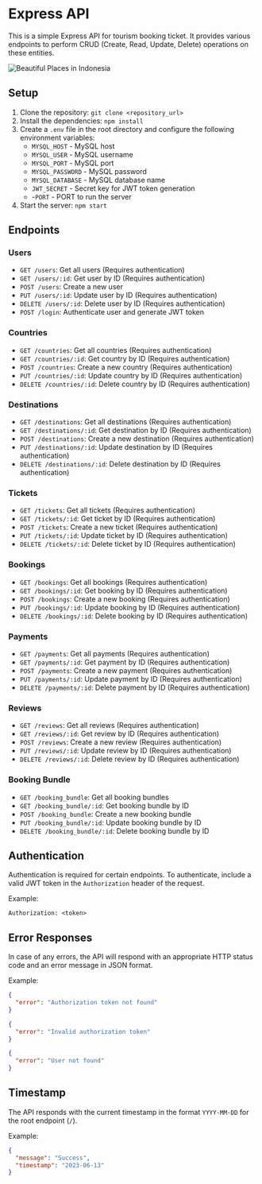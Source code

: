# Express API

This is a simple Express API for tourism booking ticket. It provides various endpoints to perform CRUD (Create, Read, Update, Delete) operations on these entities.

![Beautiful Places in Indonesia](https://media.istockphoto.com/id/675172642/photo/pura-ulun-danu-bratan-temple-in-bali.webp?b=1&s=170667a&w=0&k=20&c=i6eVZIrC53B4jl-I4p3YIn9ZRViyVoMbRdp-NznLDUE=)


## Setup

1. Clone the repository: `git clone <repository_url>`
2. Install the dependencies: `npm install`
3. Create a `.env` file in the root directory and configure the following environment variables:
   - `MYSQL_HOST` - MySQL host
   - `MYSQL_USER` - MySQL username
   - `MYSQL_PORT` - MySQL port
   - `MYSQL_PASSWORD` - MySQL password
   - `MYSQL_DATABASE` - MySQL database name
   - `JWT_SECRET` - Secret key for JWT token generation
   - -`PORT` - PORT to run the server
4. Start the server: `npm start`

## Endpoints

### Users

- `GET /users`: Get all users (Requires authentication)
- `GET /users/:id`: Get user by ID (Requires authentication)
- `POST /users`: Create a new user
- `PUT /users/:id`: Update user by ID (Requires authentication)
- `DELETE /users/:id`: Delete user by ID (Requires authentication)
- `POST /login`: Authenticate user and generate JWT token

### Countries

- `GET /countries`: Get all countries (Requires authentication)
- `GET /countries/:id`: Get country by ID (Requires authentication)
- `POST /countries`: Create a new country (Requires authentication)
- `PUT /countries/:id`: Update country by ID (Requires authentication)
- `DELETE /countries/:id`: Delete country by ID (Requires authentication)

### Destinations

- `GET /destinations`: Get all destinations (Requires authentication)
- `GET /destinations/:id`: Get destination by ID (Requires authentication)
- `POST /destinations`: Create a new destination (Requires authentication)
- `PUT /destinations/:id`: Update destination by ID (Requires authentication)
- `DELETE /destinations/:id`: Delete destination by ID (Requires authentication)

### Tickets

- `GET /tickets`: Get all tickets (Requires authentication)
- `GET /tickets/:id`: Get ticket by ID (Requires authentication)
- `POST /tickets`: Create a new ticket (Requires authentication)
- `PUT /tickets/:id`: Update ticket by ID (Requires authentication)
- `DELETE /tickets/:id`: Delete ticket by ID (Requires authentication)

### Bookings

- `GET /bookings`: Get all bookings (Requires authentication)
- `GET /bookings/:id`: Get booking by ID (Requires authentication)
- `POST /bookings`: Create a new booking (Requires authentication)
- `PUT /bookings/:id`: Update booking by ID (Requires authentication)
- `DELETE /bookings/:id`: Delete booking by ID (Requires authentication)

### Payments

- `GET /payments`: Get all payments (Requires authentication)
- `GET /payments/:id`: Get payment by ID (Requires authentication)
- `POST /payments`: Create a new payment (Requires authentication)
- `PUT /payments/:id`: Update payment by ID (Requires authentication)
- `DELETE /payments/:id`: Delete payment by ID (Requires authentication)

### Reviews

- `GET /reviews`: Get all reviews (Requires authentication)
- `GET /reviews/:id`: Get review by ID (Requires authentication)
- `POST /reviews`: Create a new review (Requires authentication)
- `PUT /reviews/:id`: Update review by ID (Requires authentication)
- `DELETE /reviews/:id`: Delete review by ID (Requires authentication)

### Booking Bundle

- `GET /booking_bundle`: Get all booking bundles 
- `GET /booking_bundle/:id`: Get booking bundle by ID 
- `POST /booking_bundle`: Create a new booking bundle 
- `PUT /booking_bundle/:id`: Update booking bundle by ID 
- `DELETE /booking_bundle/:id`: Delete booking bundle by ID 


## Authentication

Authentication is required for certain endpoints. To authenticate, include a valid JWT token in the `Authorization` header of the request.

Example:

```
Authorization: <token>
```

## Error Responses

In case of any errors, the API will respond with an appropriate HTTP status code and an error message in JSON format.

Example:

```json
{
  "error": "Authorization token not found"
}
```

```json
{
  "error": "Invalid authorization token"
}
```

```json
{
  "error": "User not found"
}
```

## Timestamp

The API responds with the current timestamp in the format `YYYY-MM-DD` for the root endpoint (`/`).

Example:

```json
{
  "message": "Success",
  "timestamp": "2023-06-13"
}
```
